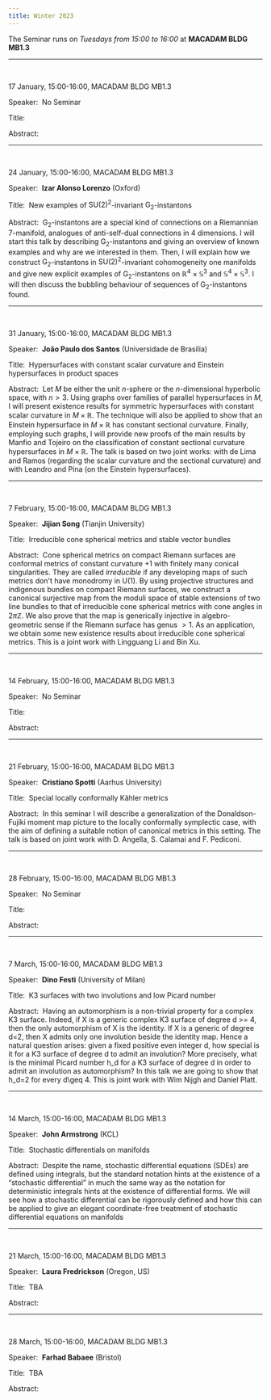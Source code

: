 ```yaml
---
title: Winter 2023
---
```



The Seminar runs on *Tuesdays from 15:00 to 16:00* at **MACADAM BLDG MB1.3**



----------------------------------------------------------------
<br />

17 January, 15:00-16:00, MACADAM BLDG MB1.3

Speaker:&nbsp; No Seminar

Title:&nbsp;

Abstract:&nbsp;

---------------------------------------------------------
<br />

24 January, 15:00-16:00, MACADAM BLDG MB1.3

Speaker:&nbsp; **Izar Alonso Lorenzo** (Oxford)

Title:&nbsp; New examples of $\mathrm{SU}(2)^2$-invariant $\mathrm{G}_2$-instantons

Abstract:&nbsp; $\mathrm{G}_2$-instantons are a special kind of connections on a Riemannian $7$-manifold, analogues of anti-self-dual connections in $4$ dimensions. I will start this talk by describing $\mathrm{G}_2$-instantons and giving an overview of known examples and why are we interested in them. Then, I will explain how we construct $\mathrm{G}_2$-instantons in $\mathrm{SU}(2)^2$-invariant cohomogeneity one manifolds and give new explicit examples of $\mathrm{G}_2$-instantons on $\mathbb{R}^4 \times \mathbb{S}^3$ and $\mathbb{S}^4 \times \mathbb{S}^3$. I will then discuss the bubbling behaviour of sequences of $\mathrm{G}_2$-instantons found.

-----------------------------------------------------------
<br />

31 January, 15:00-16:00, MACADAM BLDG MB1.3

Speaker:&nbsp; **João Paulo dos Santos** (Universidade de Brasília)

Title:&nbsp; Hypersurfaces with constant scalar curvature and Einstein hypersurfaces in product spaces

Abstract:&nbsp; Let $M$ be either the unit $n$-sphere or the $n$-dimensional hyperbolic space, with $n>3$. Using graphs over families of parallel hypersurfaces in $M$, I will present existence results for symmetric hypersurfaces with constant scalar curvature in $M \times \mathbb{R}$. The technique will also be applied to show that an Einstein hypersurface in $M \times \mathbb{R}$ has constant sectional curvature. Finally, employing such graphs, I will provide new proofs of the main results by Manfio and Tojeiro on the classification of constant sectional curvature hypersurfaces in $M \times \mathbb{R}$. The talk is based on two joint works: with de Lima and Ramos (regarding the scalar curvature and the sectional curvature) and with Leandro and Pina (on the Einstein hypersurfaces).

-----------------------------------------------------------
<br />

7 February, 15:00-16:00, MACADAM BLDG MB1.3

Speaker:&nbsp; **Jijian Song** (Tianjin University)

Title:&nbsp; Irreducible cone spherical metrics and stable vector bundles

Abstract:&nbsp; Cone spherical metrics on compact Riemann surfaces are conformal metrics of constant curvature $+1$ with finitely many conical singularities. They are called $\textit{irreducible}$ if any developing maps of such metrics don't have monodromy in $\mathrm{U}(1)$.  By using projective structures and indigenous bundles on compact Riemann surfaces, we construct a canonical surjective map from the moduli space of stable extensions of two line bundles to that of irreducible cone spherical metrics with cone angles in $2\pi \mathbb{Z}$. We also prove that the map is generically injective in algebro-geometric sense if the Riemann surface has genus $>1$. As an application, we obtain some new existence results about irreducible cone spherical metrics. This is a joint work with Lingguang Li and Bin Xu.

-----------------------------------------------------------
<br />

14 February, 15:00-16:00, MACADAM BLDG MB1.3

Speaker:&nbsp; No Seminar 

Title:&nbsp; 

Abstract:&nbsp;


-----------------------------------------------------------
<br />

21 February, 15:00-16:00, MACADAM BLDG MB1.3

Speaker:&nbsp; **Cristiano Spotti** (Aarhus University)

Title:&nbsp; Special locally conformally Kähler metrics

Abstract:&nbsp;  In this seminar I will describe a generalization of the Donaldson-Fujiki moment map picture to the locally conformally symplectic case, with the aim of defining a suitable notion of canonical metrics in this setting. The talk is based on joint work with D. Angella, S. Calamai and F. Pediconi.

-----------------------------------------------------------
<br />

28 February, 15:00-16:00, MACADAM BLDG MB1.3

Speaker:&nbsp; No Seminar 

Title:&nbsp; 

Abstract:&nbsp;

-----------------------------------------------------------
<br />

7 March, 15:00-16:00, MACADAM BLDG MB1.3

Speaker:&nbsp; **Dino Festi** (University of Milan)

Title:&nbsp; K3 surfaces with two involutions and low Picard number

Abstract:&nbsp; Having an automorphism is a non-trivial property for a complex K3 surface. Indeed, if X is a generic complex K3 surface of degree d >= 4, then the only automorphism of X is the identity. If X is a generic of degree d=2, then X admits only one involution beside the identity map. Hence a natural question arises: given a fixed positive even integer d, how special is it for a K3 surface of degree d to admit an involution? More precisely, what is the minimal Picard number h_d for a K3 surface of degree d in order to admit an involution as automorphism? In this talk we are going to show that h_d=2 for every d\geq 4. This is joint work with Wim Nijgh and Daniel Platt.

-----------------------------------------------------------
<br />

14 March, 15:00-16:00, MACADAM BLDG MB1.3

Speaker:&nbsp; **John Armstrong** (KCL)

Title:&nbsp; Stochastic differentials on manifolds

Abstract:&nbsp; Despite the name, stochastic differential equations (SDEs) are defined using integrals, but the standard notation hints at the existence of a “stochastic differential” in much the same way as the notation for deterministic integrals hints at the existence of differential forms. We will see how a stochastic differential can be rigorously defined and how this can be applied to give an elegant coordinate-free treatment of stochastic differential equations on manifolds

-----------------------------------------------------------
<br />

21 March, 15:00-16:00, MACADAM BLDG MB1.3

Speaker:&nbsp; **Laura Fredrickson** (Oregon, US)

Title:&nbsp; TBA

Abstract:&nbsp;


-----------------------------------------------------------
<br />


28 March, 15:00-16:00, MACADAM BLDG MB1.3

Speaker:&nbsp; **Farhad Babaee** (Bristol)

Title:&nbsp; TBA

Abstract:&nbsp;
